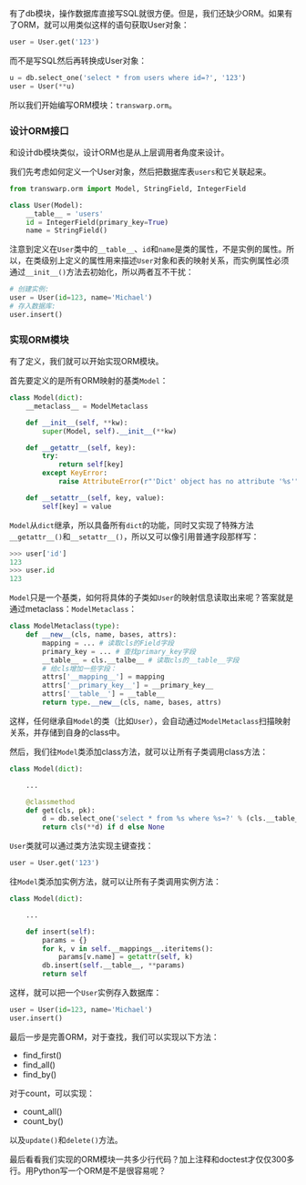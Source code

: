 有了db模块，操作数据库直接写SQL就很方便。但是，我们还缺少ORM。如果有了ORM，就可以用类似这样的语句获取User对象：

```python
user = User.get('123')

```

而不是写SQL然后再转换成User对象：

```python
u = db.select_one('select * from users where id=?', '123')
user = User(**u)

```

所以我们开始编写ORM模块：`transwarp.orm`。

### 设计ORM接口

和设计db模块类似，设计ORM也是从上层调用者角度来设计。

我们先考虑如何定义一个User对象，然后把数据库表`users`和它关联起来。

```python
from transwarp.orm import Model, StringField, IntegerField

class User(Model):
    __table__ = 'users'
    id = IntegerField(primary_key=True)
    name = StringField()

```

注意到定义在`User`类中的`__table__`、`id`和`name`是类的属性，不是实例的属性。所以，在类级别上定义的属性用来描述`User`对象和表的映射关系，而实例属性必须通过`__init__()`方法去初始化，所以两者互不干扰：

```python
# 创建实例:
user = User(id=123, name='Michael')
# 存入数据库:
user.insert()

```

### 实现ORM模块

有了定义，我们就可以开始实现ORM模块。

首先要定义的是所有ORM映射的基类`Model`：

```python
class Model(dict):
    __metaclass__ = ModelMetaclass

    def __init__(self, **kw):
        super(Model, self).__init__(**kw)

    def __getattr__(self, key):
        try:
            return self[key]
        except KeyError:
            raise AttributeError(r"'Dict' object has no attribute '%s'" % key)

    def __setattr__(self, key, value):
        self[key] = value

```

`Model`从`dict`继承，所以具备所有`dict`的功能，同时又实现了特殊方法`__getattr__()`和`__setattr__()`，所以又可以像引用普通字段那样写：

```python
>>> user['id']
123
>>> user.id
123

```

`Model`只是一个基类，如何将具体的子类如`User`的映射信息读取出来呢？答案就是通过metaclass：`ModelMetaclass`：

```python
class ModelMetaclass(type):
    def __new__(cls, name, bases, attrs):
        mapping = ... # 读取cls的Field字段
        primary_key = ... # 查找primary_key字段
        __table__ = cls.__talbe__ # 读取cls的__table__字段
        # 给cls增加一些字段：
        attrs['__mapping__'] = mapping
        attrs['__primary_key__'] = __primary_key__
        attrs['__table__'] = __table__
        return type.__new__(cls, name, bases, attrs)

```

这样，任何继承自`Model`的类（比如`User`），会自动通过`ModelMetaclass`扫描映射关系，并存储到自身的class中。

然后，我们往`Model`类添加class方法，就可以让所有子类调用class方法：

```python
class Model(dict):

    ...

    @classmethod
    def get(cls, pk):
        d = db.select_one('select * from %s where %s=?' % (cls.__table__, cls.__primary_key__.name), pk)
        return cls(**d) if d else None

```

`User`类就可以通过类方法实现主键查找：

```python
user = User.get('123')

```

往`Model`类添加实例方法，就可以让所有子类调用实例方法：

```python
class Model(dict):

    ...

    def insert(self):
        params = {}
        for k, v in self.__mappings__.iteritems():
            params[v.name] = getattr(self, k)
        db.insert(self.__table__, **params)
        return self

```

这样，就可以把一个`User`实例存入数据库：

```python
user = User(id=123, name='Michael')
user.insert()

```

最后一步是完善ORM，对于查找，我们可以实现以下方法：

- find_first()
- find_all()
- find_by()

对于count，可以实现：

- count_all()
- count_by()

以及`update()`和`delete()`方法。

最后看看我们实现的ORM模块一共多少行代码？加上注释和doctest才仅仅300多行。用Python写一个ORM是不是很容易呢？
